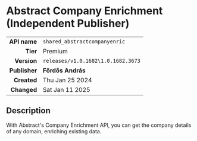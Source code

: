 # Abstract Company Enrichment (Independent Publisher)
| | |
|-:|-|
|**API name**|`shared_abstractcompanyenric`|
|**Tier**|Premium|
|**Version**|`releases/v1.0.1682\1.0.1682.3673`|
|**Publisher**|**Fördős András**|
|**Created**|Thu Jan 25 2024|
|**Changed**|Sat Jan 11 2025|

## Description
With Abstract's Company Enrichment API, you can get the company details of any domain, enriching existing data.
